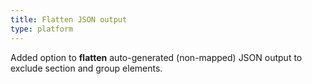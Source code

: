 ```yaml
---
title: Flatten JSON output
type: platform
---
```


Added option to **flatten** auto-generated (non-mapped) JSON output to exclude section and group elements.